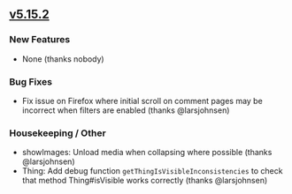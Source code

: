 ## [v5.15.2](https://github.com/honestbleeps/Reddit-Enhancement-Suite/releases/v5.15.2)

### New Features

- None (thanks nobody)

### Bug Fixes

- Fix issue on Firefox where initial scroll on comment pages may be incorrect when filters are enabled (thanks @larsjohnsen)

### Housekeeping / Other

- showImages: Unload media when collapsing where possible (thanks @larsjohnsen)
- Thing: Add debug function `getThingIsVisibleInconsistencies` to check that method Thing#isVisible works correctly (thanks @larsjohnsen)
